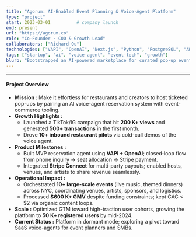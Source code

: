 ```yaml
---
title: "Agorum: AI-Enabled Event Planning & Voice-Agent Platform"
type: "project"
start: 2023-03-01          # company launch
end: present
url: "https://agorum.co"
role: "Co-Founder · COO & Growth Lead"
collaborators: ["Richard Ou"]
technologies: ["VAPI", "OpenAI", "Next.js", "Python", "PostgreSQL", "AWS", "Stripe", "TikTok API"]
tags: ["startup", "ai", "voice-agent", "event-tech", "growth"]
blurb: "Bootstrapped an AI-powered marketplace for curated pop-up events, scaling to 50 K+ users and $600 K GMV within a year through viral social-media funnels and a voice-driven reservation system."
---
```

---

#### Project Overview  
- **Mission :** Make it effortless for restaurants and creators to host ticketed pop-ups by pairing an AI voice-agent reservation system with event-commerce tooling.  
- **Growth Highlights :**  
  - Launched a TikTok/IG campaign that hit **200 K+ views** and generated **500+ transactions** in the first month.  
  - Drove **10+ inbound restaurant pilots** via cold-call demos of the voice agent.  
- **Product Milestones :**  
  - Built MVP reservation agent using **VAPI + OpenAI**; closed‐loop flow from phone inquiry → seat allocation → Stripe payment.  
  - Integrated **Stripe Connect** for multi-party payouts; enabled hosts, venues, and artists to share revenue seamlessly.  
- **Operational Impact :**  
  - Orchestrated **10+ large-scale events** (live music, themed dinners) across NYC, coordinating venues, artists, sponsors, and logistics.  
  - Processed **$600 K+ GMV** despite funding constraints; kept CAC \< \$2 via organic content loops.  
- **Scale :** Optimized GTM toward high-traction user cohorts, growing the platform to **50 K+ registered users** by mid-2024.  
- **Current Status :** Platform in dormant mode; exploring a pivot toward SaaS voice-agents for event planners and SMBs.  
